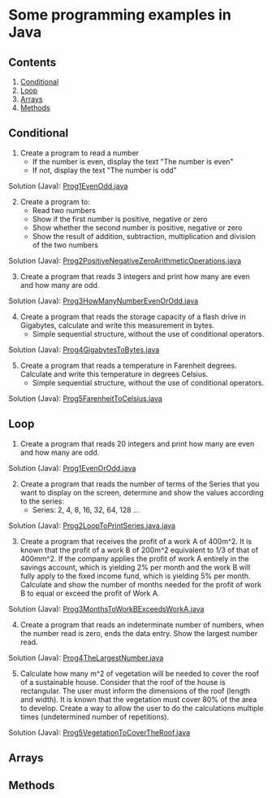 Some programming examples in Java
===========================

## Contents
1. [Conditional](#conditional)
2. [Loop](#loop)
3. [Arrays](#arrays)
4. [Methods](#methods)

## Conditional

1. Create a program to read a number
	* If the number is even, display the text "The number is even"
	* If not, display the text "The number is odd"

Solution (Java): [Prog1EvenOdd.java](https://github.com/ramon-pessoa/java_programming/blob/master/conditional_operators/Prog1EvenOdd.java)

2. Create a program to:
	* Read two numbers
	* Show if the first number is positive, negative or zero
	* Show whether the second number is positive, negative or zero
	* Show the result of addition, subtraction, multiplication and division of the two numbers

Solution (Java): [Prog2PositiveNegativeZeroArithmeticOperations.java](https://github.com/ramon-pessoa/java_programming/blob/master/conditional_operators/Prog2PositiveNegativeZeroArithmeticOperations.java)

3. Create a program that reads 3 integers and print how many are even and how many are odd.

Solution (Java): [Prog3HowManyNumberEvenOrOdd.java](https://github.com/ramon-pessoa/java_programming/blob/master/conditional_operators/Prog3HowManyNumberEvenOrOdd.java)

4. Create a program that reads the storage capacity of a flash drive in Gigabytes, calculate and write this measurement in bytes.
	* Simple sequential structure, without the use of conditional operators.

Solution (Java): [Prog4GigabytesToBytes.java](https://github.com/ramon-pessoa/java_programming/blob/master/conditional_operators/Prog4GigabytesToBytes.java)

5. Create a program that reads a temperature in Farenheit degrees. Calculate and write this temperature in degrees Celsius.
	* Simple sequential structure, without the use of conditional operators.

Solution (Java): [Prog5FarenheitToCelsius.java](https://github.com/ramon-pessoa/java_programming/blob/master/conditional_operators/Prog5FarenheitToCelsius.java)

## Loop

1. Create a program that reads 20 integers and print how many are even and how many are odd.

Solution (Java): [Prog1EvenOrOdd.java](https://github.com/ramon-pessoa/java_programming/blob/master/loops/Prog1EvenOrOdd.java)

2. Create a program that reads the number of terms of the Series that you want to display on the screen, determine and show the values according to the series:
	* Series: 2, 4, 8, 16, 32, 64, 128 ...

Solution (Java): [Prog2LoopToPrintSeries.java.java](https://github.com/ramon-pessoa/java_programming/blob/master/loops/Prog2LoopToPrintSeries.java)

3. Create a program that receives the profit of a work A of 400m^2. It is known that the profit of a work B of 200m^2 equivalent to 1/3 of that of 400mm^2. If the company applies the profit of work A entirely in the savings account, which is yielding 2% per month and the work B will fully apply to the fixed income fund, which is yielding 5% per month. Calculate and show the number of months needed for the profit of work B to equal or exceed the profit of Work A.

Solution (Java): [Prog3MonthsToWorkBExceedsWorkA.java](https://github.com/ramon-pessoa/java_programming/blob/master/loops/Prog3MonthsToWorkBExceedsWorkA.java)

4. Create a program that reads an indeterminate number of numbers, when the number read is zero, ends the data entry. Show the largest number read.

Solution (Java): [Prog4TheLargestNumber.java](https://github.com/ramon-pessoa/java_programming/blob/master/loops/Prog4TheLargestNumber.java)

5. Calculate how many m^2 of vegetation will be needed to cover the roof of a sustainable house. Consider that the roof of the house is rectangular. The user must inform the dimensions of the roof (length and width). It is known that the vegetation must cover 80% of the area to develop. Create a way to allow the user to do the calculations multiple times (undetermined number of repetitions).

Solution (Java): [Prog5VegetationToCoverTheRoof.java](https://github.com/ramon-pessoa/java_programming/blob/master/loops/Prog5VegetationToCoverTheRoof.java)

## Arrays

## Methods